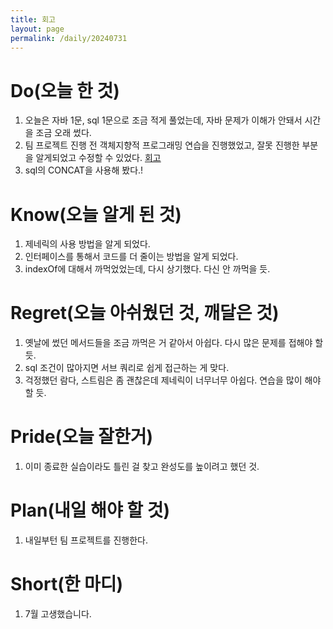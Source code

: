 ```yaml
---
title: 회고
layout: page
permalink: /daily/20240731
---
```

# Do(오늘 한 것)
1. 오늘은 자바 1문, sql 1문으로 조금 적게 풀었는데, 자바 문제가 이해가 안돼서 시간을 조금 오래 썼다.
2. 팀 프로젝트 진행 전 객체지향적 프로그래밍 연습을 진행했었고, 잘못 진행한 부분을 알게되었고 수정할 수 있었다. [회고](https://velog.io/@rlackdals_98/%EB%8B%A8%EC%B2%B4-%ED%94%84%EB%A1%9C%EC%A0%9D%ED%8A%B8-%EC%A0%84-%EC%97%B0%EC%8A%B5)
3. sql의 CONCAT을 사용해 봤다.!

# Know(오늘 알게 된 것)
1. 제네릭의 사용 방법을 알게 되었다.
2. 인터페이스를 통해서 코드를 더 줄이는 방법을 알게 되었다.
3. indexOf에 대해서 까먹었었는데, 다시 상기했다. 다신 안 까먹을 듯.

# Regret(오늘 아쉬웠던 것, 깨달은 것)
1. 옛날에 썼던 메서드들을 조금 까먹은 거 같아서 아쉽다. 다시 많은 문제를 접해야 할 듯.
2. sql 조건이 많아지면 서브 쿼리로 쉽게 접근하는 게 맞다.
3. 걱정했던 람다, 스트림은 좀 괜찮은데 제네릭이 너무너무 아쉽다. 연습을 많이 해야 할 듯.

# Pride(오늘 잘한거)
1. 이미 종료한 실습이라도 틀린 걸 찾고 완성도를 높이려고 했던 것.

# Plan(내일 해야 할 것)
1. 내일부턴 팀 프로젝트를 진행한다.

# Short(한 마디)
1. 7월 고생했습니다.
